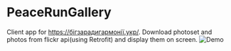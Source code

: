 # PeaceRunGallery
Client app for https://бігзарадигармонії.укр/. Download photoset and photos from flickr api(using Retrofit) and display them on screen. 
![Demo](showcase.gif)
